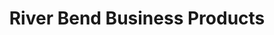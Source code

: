 ---
title: "River Bend Business Products"
url: /mankato/river-bend-business-products/
shop: Schreibwaren
---